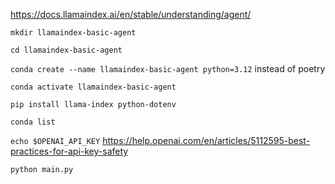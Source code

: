 https://docs.llamaindex.ai/en/stable/understanding/agent/

`mkdir llamaindex-basic-agent`

`cd llamaindex-basic-agent`

`conda create --name llamaindex-basic-agent python=3.12` instead of poetry

`conda activate llamaindex-basic-agent`

`pip install llama-index python-dotenv`

`conda list`

`echo $OPENAI_API_KEY` https://help.openai.com/en/articles/5112595-best-practices-for-api-key-safety 

`python main.py`